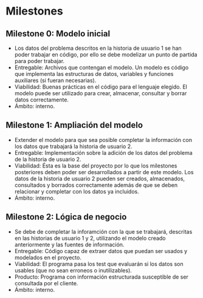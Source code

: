# Milestones

## Milestone 0: Modelo inicial
- Los datos del problema descritos en la historia de usuario 1 se han poder trabajar en código, por ello se debe modelizar un punto de partida para poder trabajar.
- Entregable: Archivos que contengan el modelo. Un modelo es código que implementa las estructuras de datos, variables y funciones auxiliares (si fueran necesarias).
- Viabilidad: Buenas prácticas en el código para el lenguaje elegido. El modelo puede ser utilizado para crear, almacenar, consultar y borrar datos correctamente.
- Ámbito: interno.

## Milestone 1: Ampliación del modelo
- Extender el modelo para que sea posible completar la información con los datos que trabajará la historia de usuario 2.
- Entregable: Implementación sobre la adición de los datos del problema de la historia de usuario 2.
- Viabilidad: Ésta es la base del proyecto por lo que los milestones posteriores deben poder ser desarrollados a partir de este modelo. Los datos de la historia de usuario 2 pueden ser creados, almacenados, consultados y borrados correctamente además de que se deben relacionar y completar con los datos ya incluidos.
- Ámbito: interno.

## Milestone 2: Lógica de negocio
- Se debe de completar la inforamción con la que se trabajará, descritas en las historias de usuario 1 y 2, utilizando el modelo creado anteriormente y las fuentes de información.
- Entregable: Código capaz de extraer datos que puedan ser usados y modelados en el proyecto.
- Viabilidad: El programa pasa los test que evaluarán si los datos son usables (que no sean erroneos o inutilizables).
- Producto: Programa con información estructurada susceptible de ser consultada por el cliente.
- Ámbito: interno.
